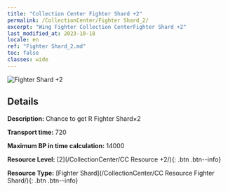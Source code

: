 ```yaml
---
title: "Collection Center Fighter Shard +2"
permalink: /CollectionCenter/Fighter Shard_2/
excerpt: "Wing Fighter Collection CenterFighter Shard +2"
last_modified_at: 2023-10-18
locale: en
ref: "Fighter Shard_2.md"
toc: false
classes: wide
---
```



![Fighter Shard +2](/images/cc/CC_Fighter_Shard_2.png)

## Details

  **Description:** Chance to get R Fighter Shard×2

  **Transport time:** 720

  **Maximum BP in time calculation:** 14000

  **Resource Level:** [2](/CollectionCenter/CC Resource +2/){: .btn .btn--info}

  **Resource Type:** [Fighter Shard](/CollectionCenter/CC Resource Fighter Shard/){: .btn .btn--info}

